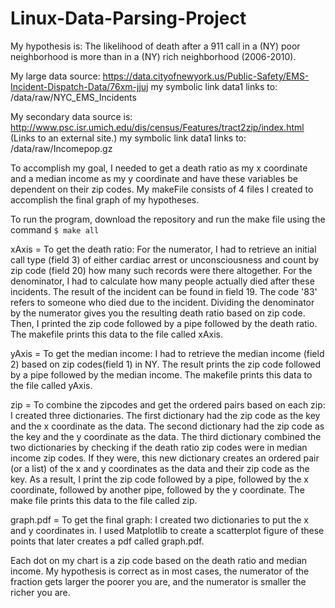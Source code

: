 # Linux-Data-Parsing-Project
My hypothesis is: The likelihood of death after a 911 call in a (NY) poor neighborhood is more than in a (NY) rich neighborhood (2006-2010).

My large data source:
https://data.cityofnewyork.us/Public-Safety/EMS-Incident-Dispatch-Data/76xm-jjuj
my symbolic link data1 links to: /data/raw/NYC_EMS_Incidents

My secondary data source is:
http://www.psc.isr.umich.edu/dis/census/Features/tract2zip/index.html (Links to an external site.)
my symbolic link data1 links to: /data/raw/Incomepop.gz

To accomplish my goal, I needed to get a death ratio as my x coordinate and a median income as my y coordinate and have these variables be dependent on their zip codes.
My makeFile consists of 4 files I created to accomplish the final graph of my hypotheses.

To run the program, download the repository and run the make file using the command `$ make all`

xAxis = To get the death ratio:
For the numerator, I had to retrieve an initial call type (field 3) of either cardiac arrest or unconsciousness and count by zip code (field 20) how many such records were there altogether.
For the denominator, I had to calculate how many people actually died after these incidents. The result of the incident can be found in field 19. The code '83' refers to someone who died due to the incident. Dividing the denominator by the numerator gives you the resulting death ratio based on zip code. Then, I printed the zip code followed by a pipe followed by the death ratio. The makefile prints this data to the file called xAxis.

yAxis = To get the median income: I had to retrieve the median income (field 2) based on zip codes(field 1) in NY. The result prints the zip code followed by a pipe followed by the median income. The makefile prints this data to the file called yAxis.

zip = To combine the zipcodes and get the ordered pairs based on each zip: I created three dictionaries. The first dictionary had the zip code as the key and the x coordinate as the data. The second dictionary had the zip code as the key and the y coordinate as the data. The third dictionary combined the two dictionaries by checking if the death ratio zip codes were in median income zip codes. If they were, this new dictionary creates an ordered pair (or a list) of the x and y coordinates as the data and their zip code as the key. As a result, I print the zip code followed by a pipe, followed by the x coordinate, followed by another pipe, followed by the y coordinate. The make file prints this data to the file called zip.

graph.pdf = To get the final graph: I created two dictionaries to put the x and y coordinates in. I used Matplotlib to create a scatterplot figure of these points that later creates a pdf called graph.pdf. 

Each dot on my chart is a zip code based on the death ratio and median income. My hypothesis is correct as in most cases, the numerator of the fraction gets larger the poorer you are, and the numerator is smaller the richer you are.    
